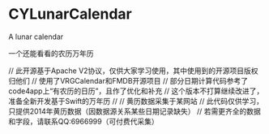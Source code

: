 CYLunarCalendar
===============

A lunar calendar

一个还能看看的农历万年历

// 此开源基于Apache V2协议，仅供大家学习使用，其中使用到的开源项目版权归他们
// 使用了VRGCalendar和FMDB开源项目
// 部分日期计算代码参考了code4app上“有农历的日历”，且作了优化和补充
// 这个版本不打算继续改进了，准备全新开发基于Swift的万年历
//
// 黄历数据采集于某网站
// 此代码仅供学习，只提供2014年黄历数据（因数据源关系某些日期记录缺失）
// 若需更齐全的数据和字段，请联系QQ:6966999（可付费代采集）
